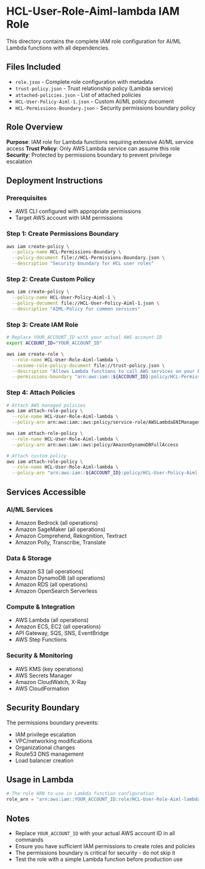 # HCL-User-Role-Aiml-lambda IAM Role

This directory contains the complete IAM role configuration for AI/ML Lambda functions with all dependencies.

## Files Included

- `role.json` - Complete role configuration with metadata
- `trust-policy.json` - Trust relationship policy (Lambda service)
- `attached-policies.json` - List of attached policies
- `HCL-User-Policy-Aiml-1.json` - Custom AI/ML policy document
- `HCL-Permissions-Boundary.json` - Security permissions boundary policy

## Role Overview

**Purpose**: IAM role for Lambda functions requiring extensive AI/ML service access
**Trust Policy**: Only AWS Lambda service can assume this role
**Security**: Protected by permissions boundary to prevent privilege escalation

## Deployment Instructions

### Prerequisites
- AWS CLI configured with appropriate permissions
- Target AWS account with IAM permissions

### Step 1: Create Permissions Boundary
```bash
aws iam create-policy \
  --policy-name HCL-Permissions-Boundary \
  --policy-document file://HCL-Permissions-Boundary.json \
  --description "Security boundary for HCL user roles"
```

### Step 2: Create Custom Policy
```bash
aws iam create-policy \
  --policy-name HCL-User-Policy-Aiml-1 \
  --policy-document file://HCL-User-Policy-Aiml-1.json \
  --description "AIML-Policy for common services"
```

### Step 3: Create IAM Role
```bash
# Replace YOUR_ACCOUNT_ID with your actual AWS account ID
export ACCOUNT_ID="YOUR_ACCOUNT_ID"

aws iam create-role \
  --role-name HCL-User-Role-Aiml-lambda \
  --assume-role-policy-document file://trust-policy.json \
  --description "Allows Lambda functions to call AWS services on your behalf" \
  --permissions-boundary "arn:aws:iam::${ACCOUNT_ID}:policy/HCL-Permissions-Boundary"
```

### Step 4: Attach Policies
```bash
# Attach AWS managed policies
aws iam attach-role-policy \
  --role-name HCL-User-Role-Aiml-lambda \
  --policy-arn arn:aws:iam::aws:policy/service-role/AWSLambdaENIManagementAccess

aws iam attach-role-policy \
  --role-name HCL-User-Role-Aiml-lambda \
  --policy-arn arn:aws:iam::aws:policy/AmazonDynamoDBFullAccess

# Attach custom policy
aws iam attach-role-policy \
  --role-name HCL-User-Role-Aiml-lambda \
  --policy-arn "arn:aws:iam::${ACCOUNT_ID}:policy/HCL-User-Policy-Aiml-1"
```

## Services Accessible

### AI/ML Services
- Amazon Bedrock (all operations)
- Amazon SageMaker (all operations)
- Amazon Comprehend, Rekognition, Textract
- Amazon Polly, Transcribe, Translate

### Data & Storage
- Amazon S3 (all operations)
- Amazon DynamoDB (all operations)
- Amazon RDS (all operations)
- Amazon OpenSearch Serverless

### Compute & Integration
- AWS Lambda (all operations)
- Amazon ECS, EC2 (all operations)
- API Gateway, SQS, SNS, EventBridge
- AWS Step Functions

### Security & Monitoring
- AWS KMS (key operations)
- AWS Secrets Manager
- Amazon CloudWatch, X-Ray
- AWS CloudFormation

## Security Boundary

The permissions boundary prevents:
- IAM privilege escalation
- VPC/networking modifications
- Organizational changes
- Route53 DNS management
- Load balancer creation

## Usage in Lambda

```python
# The role ARN to use in Lambda function configuration
role_arn = "arn:aws:iam::YOUR_ACCOUNT_ID:role/HCL-User-Role-Aiml-lambda"
```

## Notes

- Replace `YOUR_ACCOUNT_ID` with your actual AWS account ID in all commands
- Ensure you have sufficient IAM permissions to create roles and policies
- The permissions boundary is critical for security - do not skip it
- Test the role with a simple Lambda function before production use

